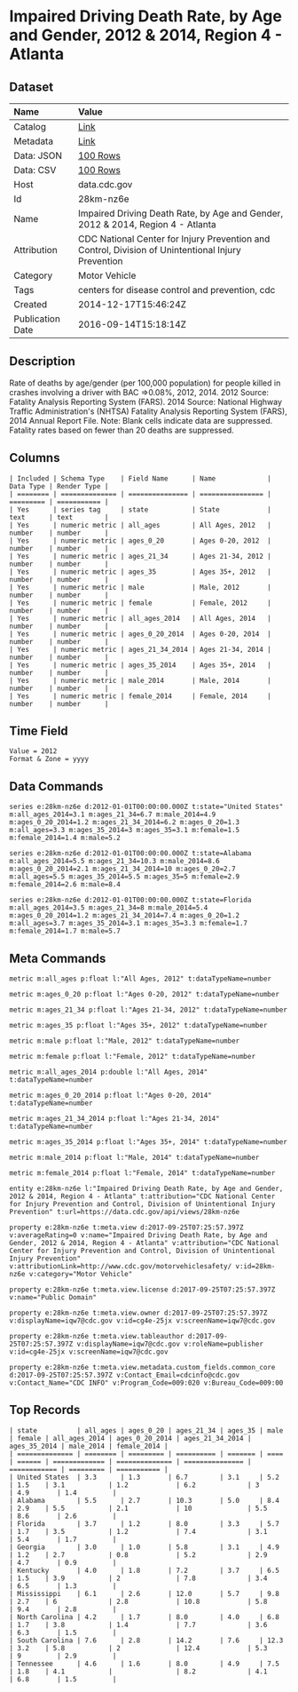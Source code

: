 # Impaired Driving Death Rate, by Age and Gender, 2012 & 2014, Region 4 - Atlanta

## Dataset

| Name | Value |
| :--- | :---- |
| Catalog | [Link](https://catalog.data.gov/dataset/impaired-driving-death-rate-by-age-and-gender-2012-region-4-atlanta) |
| Metadata | [Link](https://data.cdc.gov/api/views/28km-nz6e) |
| Data: JSON | [100 Rows](https://data.cdc.gov/api/views/28km-nz6e/rows.json?max_rows=100) |
| Data: CSV | [100 Rows](https://data.cdc.gov/api/views/28km-nz6e/rows.csv?max_rows=100) |
| Host | data.cdc.gov |
| Id | 28km-nz6e |
| Name | Impaired Driving Death Rate, by Age and Gender, 2012 & 2014, Region 4 - Atlanta |
| Attribution | CDC National Center for Injury Prevention and Control, Division of Unintentional Injury Prevention |
| Category | Motor Vehicle |
| Tags | centers for disease control and prevention, cdc |
| Created | 2014-12-17T15:46:24Z |
| Publication Date | 2016-09-14T15:18:14Z |

## Description

Rate of deaths by age/gender (per 100,000 population) for people killed in crashes involving a driver with BAC =>0.08%, 2012, 2014. 2012 Source: Fatality Analysis Reporting System (FARS). 2014 Source: National Highway Traffic Administration's (NHTSA) Fatality Analysis Reporting System (FARS), 2014 Annual Report File. Note: Blank cells indicate data are suppressed. Fatality rates based on fewer than 20 deaths are suppressed.

## Columns

```ls
| Included | Schema Type    | Field Name      | Name             | Data Type | Render Type |
| ======== | ============== | =============== | ================ | ========= | =========== |
| Yes      | series tag     | state           | State            | text      | text        |
| Yes      | numeric metric | all_ages        | All Ages, 2012   | number    | number      |
| Yes      | numeric metric | ages_0_20       | Ages 0-20, 2012  | number    | number      |
| Yes      | numeric metric | ages_21_34      | Ages 21-34, 2012 | number    | number      |
| Yes      | numeric metric | ages_35         | Ages 35+, 2012   | number    | number      |
| Yes      | numeric metric | male            | Male, 2012       | number    | number      |
| Yes      | numeric metric | female          | Female, 2012     | number    | number      |
| Yes      | numeric metric | all_ages_2014   | All Ages, 2014   | number    | number      |
| Yes      | numeric metric | ages_0_20_2014  | Ages 0-20, 2014  | number    | number      |
| Yes      | numeric metric | ages_21_34_2014 | Ages 21-34, 2014 | number    | number      |
| Yes      | numeric metric | ages_35_2014    | Ages 35+, 2014   | number    | number      |
| Yes      | numeric metric | male_2014       | Male, 2014       | number    | number      |
| Yes      | numeric metric | female_2014     | Female, 2014     | number    | number      |
```

## Time Field

```ls
Value = 2012
Format & Zone = yyyy
```

## Data Commands

```ls
series e:28km-nz6e d:2012-01-01T00:00:00.000Z t:state="United States" m:all_ages_2014=3.1 m:ages_21_34=6.7 m:male_2014=4.9 m:ages_0_20_2014=1.2 m:ages_21_34_2014=6.2 m:ages_0_20=1.3 m:all_ages=3.3 m:ages_35_2014=3 m:ages_35=3.1 m:female=1.5 m:female_2014=1.4 m:male=5.2

series e:28km-nz6e d:2012-01-01T00:00:00.000Z t:state=Alabama m:all_ages_2014=5.5 m:ages_21_34=10.3 m:male_2014=8.6 m:ages_0_20_2014=2.1 m:ages_21_34_2014=10 m:ages_0_20=2.7 m:all_ages=5.5 m:ages_35_2014=5.5 m:ages_35=5 m:female=2.9 m:female_2014=2.6 m:male=8.4

series e:28km-nz6e d:2012-01-01T00:00:00.000Z t:state=Florida m:all_ages_2014=3.5 m:ages_21_34=8 m:male_2014=5.4 m:ages_0_20_2014=1.2 m:ages_21_34_2014=7.4 m:ages_0_20=1.2 m:all_ages=3.7 m:ages_35_2014=3.1 m:ages_35=3.3 m:female=1.7 m:female_2014=1.7 m:male=5.7
```

## Meta Commands

```ls
metric m:all_ages p:float l:"All Ages, 2012" t:dataTypeName=number

metric m:ages_0_20 p:float l:"Ages 0-20, 2012" t:dataTypeName=number

metric m:ages_21_34 p:float l:"Ages 21-34, 2012" t:dataTypeName=number

metric m:ages_35 p:float l:"Ages 35+, 2012" t:dataTypeName=number

metric m:male p:float l:"Male, 2012" t:dataTypeName=number

metric m:female p:float l:"Female, 2012" t:dataTypeName=number

metric m:all_ages_2014 p:double l:"All Ages, 2014" t:dataTypeName=number

metric m:ages_0_20_2014 p:float l:"Ages 0-20, 2014" t:dataTypeName=number

metric m:ages_21_34_2014 p:float l:"Ages 21-34, 2014" t:dataTypeName=number

metric m:ages_35_2014 p:float l:"Ages 35+, 2014" t:dataTypeName=number

metric m:male_2014 p:float l:"Male, 2014" t:dataTypeName=number

metric m:female_2014 p:float l:"Female, 2014" t:dataTypeName=number

entity e:28km-nz6e l:"Impaired Driving Death Rate, by Age and Gender, 2012 & 2014, Region 4 - Atlanta" t:attribution="CDC National Center for Injury Prevention and Control, Division of Unintentional Injury Prevention" t:url=https://data.cdc.gov/api/views/28km-nz6e

property e:28km-nz6e t:meta.view d:2017-09-25T07:25:57.397Z v:averageRating=0 v:name="Impaired Driving Death Rate, by Age and Gender, 2012 & 2014, Region 4 - Atlanta" v:attribution="CDC National Center for Injury Prevention and Control, Division of Unintentional Injury Prevention" v:attributionLink=http://www.cdc.gov/motorvehiclesafety/ v:id=28km-nz6e v:category="Motor Vehicle"

property e:28km-nz6e t:meta.view.license d:2017-09-25T07:25:57.397Z v:name="Public Domain"

property e:28km-nz6e t:meta.view.owner d:2017-09-25T07:25:57.397Z v:displayName=iqw7@cdc.gov v:id=cg4e-25jx v:screenName=iqw7@cdc.gov

property e:28km-nz6e t:meta.view.tableauthor d:2017-09-25T07:25:57.397Z v:displayName=iqw7@cdc.gov v:roleName=publisher v:id=cg4e-25jx v:screenName=iqw7@cdc.gov

property e:28km-nz6e t:meta.view.metadata.custom_fields.common_core d:2017-09-25T07:25:57.397Z v:Contact_Email=cdcinfo@cdc.gov v:Contact_Name="CDC INFO" v:Program_Code=009:020 v:Bureau_Code=009:00
```

## Top Records

```ls
| state          | all_ages | ages_0_20 | ages_21_34 | ages_35 | male | female | all_ages_2014 | ages_0_20_2014 | ages_21_34_2014 | ages_35_2014 | male_2014 | female_2014 | 
| ============== | ======== | ========= | ========== | ======= | ==== | ====== | ============= | ============== | =============== | ============ | ========= | =========== | 
| United States  | 3.3      | 1.3       | 6.7        | 3.1     | 5.2  | 1.5    | 3.1           | 1.2            | 6.2             | 3            | 4.9       | 1.4         | 
| Alabama        | 5.5      | 2.7       | 10.3       | 5.0     | 8.4  | 2.9    | 5.5           | 2.1            | 10              | 5.5          | 8.6       | 2.6         | 
| Florida        | 3.7      | 1.2       | 8.0        | 3.3     | 5.7  | 1.7    | 3.5           | 1.2            | 7.4             | 3.1          | 5.4       | 1.7         | 
| Georgia        | 3.0      | 1.0       | 5.8        | 3.1     | 4.9  | 1.2    | 2.7           | 0.8            | 5.2             | 2.9          | 4.7       | 0.9         | 
| Kentucky       | 4.0      | 1.8       | 7.2        | 3.7     | 6.5  | 1.5    | 3.9           | 2              | 7.8             | 3.4          | 6.5       | 1.3         | 
| Mississippi    | 6.1      | 2.6       | 12.0       | 5.7     | 9.8  | 2.7    | 6             | 2.8            | 10.8            | 5.8          | 9.4       | 2.8         | 
| North Carolina | 4.2      | 1.7       | 8.0        | 4.0     | 6.8  | 1.7    | 3.8           | 1.4            | 7.7             | 3.6          | 6.3       | 1.5         | 
| South Carolina | 7.6      | 2.8       | 14.2       | 7.6     | 12.3 | 3.2    | 5.8           | 2              | 12.4            | 5.3          | 9         | 2.9         | 
| Tennessee      | 4.6      | 1.6       | 8.0        | 4.9     | 7.5  | 1.8    | 4.1           |                | 8.2             | 4.1          | 6.8       | 1.5         | 
```